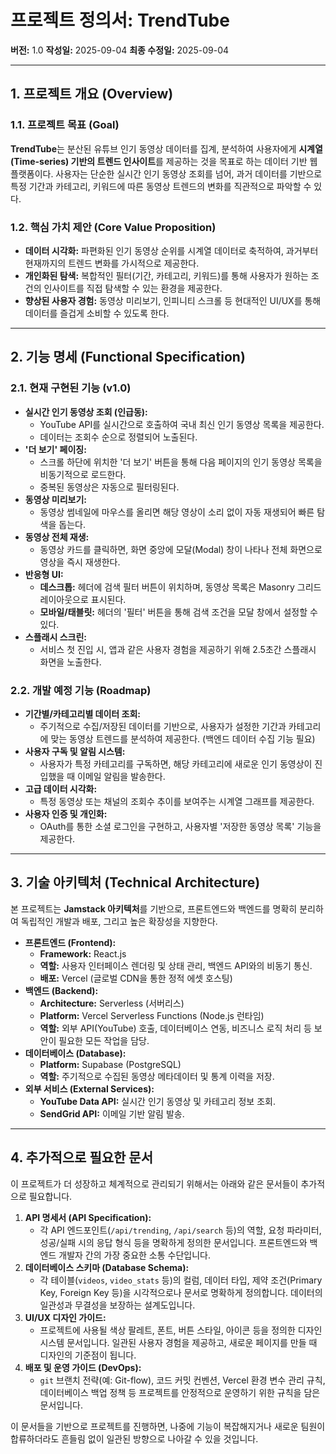 # 프로젝트 정의서: TrendTube

**버전:** 1.0
**작성일:** 2025-09-04
**최종 수정일:** 2025-09-04

---

## 1. 프로젝트 개요 (Overview)

### 1.1. 프로젝트 목표 (Goal)

**TrendTube**는 분산된 유튜브 인기 동영상 데이터를 집계, 분석하여 사용자에게 **시계열(Time-series) 기반의 트렌드 인사이트**를 제공하는 것을 목표로 하는 데이터 기반 웹 플랫폼이다. 사용자는 단순한 실시간 인기 동영상 조회를 넘어, 과거 데이터를 기반으로 특정 기간과 카테고리, 키워드에 따른 동영상 트렌드의 변화를 직관적으로 파악할 수 있다.

### 1.2. 핵심 가치 제안 (Core Value Proposition)

-   **데이터 시각화:** 파편화된 인기 동영상 순위를 시계열 데이터로 축적하여, 과거부터 현재까지의 트렌드 변화를 가시적으로 제공한다.
-   **개인화된 탐색:** 복합적인 필터(기간, 카테고리, 키워드)를 통해 사용자가 원하는 조건의 인사이트를 직접 탐색할 수 있는 환경을 제공한다.
-   **향상된 사용자 경험:** 동영상 미리보기, 인피니티 스크롤 등 현대적인 UI/UX를 통해 데이터를 즐겁게 소비할 수 있도록 한다.

---

## 2. 기능 명세 (Functional Specification)

### 2.1. 현재 구현된 기능 (v1.0)

-   **실시간 인기 동영상 조회 (인급동):**
    -   YouTube API를 실시간으로 호출하여 국내 최신 인기 동영상 목록을 제공한다.
    -   데이터는 조회수 순으로 정렬되어 노출된다.
-   **'더 보기' 페이징:**
    -   스크롤 하단에 위치한 '더 보기' 버튼을 통해 다음 페이지의 인기 동영상 목록을 비동기적으로 로드한다.
    -   중복된 동영상은 자동으로 필터링된다.
-   **동영상 미리보기:**
    -   동영상 썸네일에 마우스를 올리면 해당 영상이 소리 없이 자동 재생되어 빠른 탐색을 돕는다.
-   **동영상 전체 재생:**
    -   동영상 카드를 클릭하면, 화면 중앙에 모달(Modal) 창이 나타나 전체 화면으로 영상을 즉시 재생한다.
-   **반응형 UI:**
    -   **데스크톱:** 헤더에 검색 필터 버튼이 위치하며, 동영상 목록은 Masonry 그리드 레이아웃으로 표시된다.
    -   **모바일/태블릿:** 헤더의 '필터' 버튼을 통해 검색 조건을 모달 창에서 설정할 수 있다.
-   **스플래시 스크린:**
    -   서비스 첫 진입 시, 앱과 같은 사용자 경험을 제공하기 위해 2.5초간 스플래시 화면을 노출한다.

### 2.2. 개발 예정 기능 (Roadmap)

-   **기간별/카테고리별 데이터 조회:**
    -   주기적으로 수집/저장된 데이터를 기반으로, 사용자가 설정한 기간과 카테고리에 맞는 동영상 트렌드를 분석하여 제공한다. (백엔드 데이터 수집 기능 필요)
-   **사용자 구독 및 알림 시스템:**
    -   사용자가 특정 카테고리를 구독하면, 해당 카테고리에 새로운 인기 동영상이 진입했을 때 이메일 알림을 발송한다.
-   **고급 데이터 시각화:**
    -   특정 동영상 또는 채널의 조회수 추이를 보여주는 시계열 그래프를 제공한다.
-   **사용자 인증 및 개인화:**
    -   OAuth를 통한 소셜 로그인을 구현하고, 사용자별 '저장한 동영상 목록' 기능을 제공한다.

---

## 3. 기술 아키텍처 (Technical Architecture)

본 프로젝트는 **Jamstack 아키텍처**를 기반으로, 프론트엔드와 백엔드를 명확히 분리하여 독립적인 개발과 배포, 그리고 높은 확장성을 지향한다.

-   **프론트엔드 (Frontend):**
    -   **Framework:** React.js
    -   **역할:** 사용자 인터페이스 렌더링 및 상태 관리, 백엔드 API와의 비동기 통신.
    -   **배포:** Vercel (글로벌 CDN을 통한 정적 에셋 호스팅)
-   **백엔드 (Backend):**
    -   **Architecture:** Serverless (서버리스)
    -   **Platform:** Vercel Serverless Functions (Node.js 런타임)
    -   **역할:** 외부 API(YouTube) 호출, 데이터베이스 연동, 비즈니스 로직 처리 등 보안이 필요한 모든 작업을 담당.
-   **데이터베이스 (Database):**
    -   **Platform:** Supabase (PostgreSQL)
    -   **역할:** 주기적으로 수집된 동영상 메타데이터 및 통계 이력을 저장.
-   **외부 서비스 (External Services):**
    -   **YouTube Data API:** 실시간 인기 동영상 및 카테고리 정보 조회.
    -   **SendGrid API:** 이메일 기반 알림 발송.

---

## 4. 추가적으로 필요한 문서

이 프로젝트가 더 성장하고 체계적으로 관리되기 위해서는 아래와 같은 문서들이 추가적으로 필요합니다.

1.  **API 명세서 (API Specification):**
    -   각 API 엔드포인트(`/api/trending`, `/api/search` 등)의 역할, 요청 파라미터, 성공/실패 시의 응답 형식 등을 명확하게 정의한 문서입니다. 프론트엔드와 백엔드 개발자 간의 가장 중요한 소통 수단입니다.
2.  **데이터베이스 스키마 (Database Schema):**
    -   각 테이블(`videos`, `video_stats` 등)의 컬럼, 데이터 타입, 제약 조건(Primary Key, Foreign Key 등)을 시각적으로나 문서로 명확하게 정의합니다. 데이터의 일관성과 무결성을 보장하는 설계도입니다.
3.  **UI/UX 디자인 가이드:**
    -   프로젝트에 사용될 색상 팔레트, 폰트, 버튼 스타일, 아이콘 등을 정의한 디자인 시스템 문서입니다. 일관된 사용자 경험을 제공하고, 새로운 페이지를 만들 때 디자인의 기준점이 됩니다.
4.  **배포 및 운영 가이드 (DevOps):**
    -   `git` 브랜치 전략(예: Git-flow), 코드 커밋 컨벤션, Vercel 환경 변수 관리 규칙, 데이터베이스 백업 정책 등 프로젝트를 안정적으로 운영하기 위한 규칙을 담은 문서입니다.

이 문서들을 기반으로 프로젝트를 진행하면, 나중에 기능이 복잡해지거나 새로운 팀원이 합류하더라도 흔들림 없이 일관된 방향으로 나아갈 수 있을 것입니다.